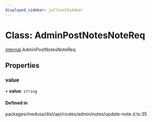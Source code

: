 ```yaml
---
displayed_sidebar: jsClientSidebar
---
```


# Class: AdminPostNotesNoteReq

[internal](../modules/internal.md).AdminPostNotesNoteReq

## Properties

### value

• **value**: `string`

#### Defined in

packages/medusa/dist/api/routes/admin/notes/update-note.d.ts:35
